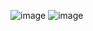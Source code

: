 ![image](https://github.com/user-attachments/assets/c95ad61b-5d36-4181-89cb-0f7acc684f65)
![image](https://github.com/user-attachments/assets/0a45bdf4-4a05-45d3-860a-714261ecc83c)
